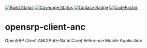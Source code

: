 [![Build Status](https://travis-ci.org/OpenSRP/opensrp-client-anc.svg?branch=master)](https://travis-ci.org/OpenSRP/opensrp-client-anc) [![Coverage Status](https://coveralls.io/repos/github/OpenSRP/opensrp-client-anc/badge.svg?branch=master)](https://coveralls.io/github/OpenSRP/opensrp-client-anc?branch=master)
[![Codacy Badge](https://api.codacy.com/project/badge/Grade/4a58cd4e1748432780ac66a9fbee0394)](https://www.codacy.com/app/OpenSRP/opensrp-client-anc?utm_source=github.com&amp;utm_medium=referral&amp;utm_content=OpenSRP/opensrp-client-anc&amp;utm_campaign=Badge_Grade)
[![CodeFactor](https://www.codefactor.io/repository/github/opensrp/opensrp-client-anc/badge)](https://www.codefactor.io/repository/github/opensrp/opensrp-client-anc)

# opensrp-client-anc
OpenSRP Client ANC(Ante-Natal Care) Reference Mobile Application

